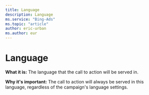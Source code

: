 ```yaml
---
title: Language
description: Language
ms.service: "Bing-Ads"
ms.topic: "article"
author: eric-urban
ms.author: eur
---
```


# Language

**What it is:**  The language that the call to action will be served in.

**Why it's important:**  The call to action will always be served in this language, regardless of the campaign's language settings.


